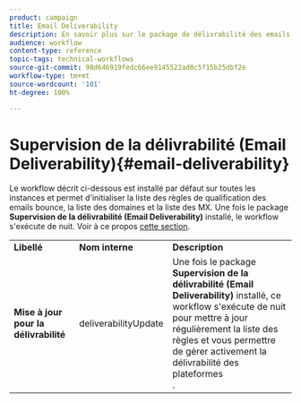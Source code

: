 ```yaml
---
product: campaign
title: Email Deliverability
description: En savoir plus sur le package de délivrabilité des emails
audience: workflow
content-type: reference
topic-tags: technical-workflows
source-git-commit: 98d646919fedc66ee9145522ad0c5f15b25dbf2e
workflow-type: tm+mt
source-wordcount: '101'
ht-degree: 100%

---
```



# Supervision de la délivrabilité (Email Deliverability){#email-deliverability}

Le workflow décrit ci-dessous est installé par défaut sur toutes les instances et permet d&#39;initialiser la liste des règles de qualification des emails bounce, la liste des domaines et la liste des MX. Une fois le package **Supervision de la délivrabilité (Email Deliverability)** installé, le workflow s&#39;exécute de nuit. Voir à ce propos [cette section](../../delivery/using/about-deliverability.md).

<table> 
 <tbody> 
  <tr> 
   <td> <strong>Libellé</strong><br /> </td> 
   <td> <strong>Nom interne</strong><br /> </td> 
   <td> <strong>Description</strong><br /> </td> 
  </tr> 
  <tr> 
   <td> <strong>Mise à jour pour la délivrabilité</strong><br /> </td> 
   <td> <span class="uicontrol">deliverabilityUpdate</span> <br /> </td> 
   <td>  Une fois le package <strong>Supervision de la délivrabilité (Email Deliverability)</strong> installé, ce workflow s'exécute de nuit pour mettre à jour régulièrement la liste des règles et vous permettre de gérer activement la délivrabilité des plateformes<br />. </td> 
  </tr> 
 </tbody> 
</table>

